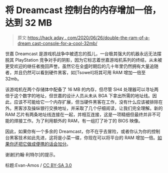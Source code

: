 # 将 Dreamcast 控制台的内存增加一倍，达到 32 MB

> 原文:[https://hack aday . com/2020/06/26/double-the-ram-of-a-dream cast-console-for-a-cool-32mb/](https://hackaday.com/2020/06/26/double-the-ram-of-a-dreamcast-console-for-a-cool-32-mb/)

世嘉 Dreamcast 是游戏机战争中被遗忘的孤儿，一台极其强大的机器永远无法摆脱其 PlayStation 竞争对手的阴影，因为它标志着世嘉游戏机系列的终结，从未被更受欢迎的继任者挽回声誉。虽然它在全盛时期后的几十年里仍然拥有大量追随者，并且仍然可以看到硬件黑客，如[Tsowell]将其可用 RAM 增加一倍至 32mb。

该游戏机在两个存储体中配备了 16 MB 的内存，但尽管 SH4 处理器可以寻址两倍于这个数字的地址，但世嘉的设计人员从未从 BGA 下拿出所需的地址线。因此，应该不可能给它一个内存扩展，但当硬件黑客在工作，没有什么应该被排除在外。黑客涉及操纵银行交换地址，并采取了几个仔细阅读，让我们完全理解。新的 RAM 芯片有两条地址线连接在一起，并相互连接，这是一项精细但最终并非不可能的焊接工作。为了利用额外的 RAM，有一组打了补丁的 BIOS 映像。

因此，如果你有一个多余的 Dreamcast，你不在乎去冒险，或者你认为你的控制台黑客技术如此先进，这将是小菜一碟，你现在可以将平台的 RAM 增加一倍。[如果你还把它做成便携的话会加分](https://hackaday.com/2019/08/27/trimmed-dreamcast-board-makes-for-perfect-portable/)。

谢谢[约翰·利特尔]的提示。

标题:Evan-Amos / [CC BY-SA 3.0](https://commons.wikimedia.org/wiki/File:Dreamcast-Console-Set.png)